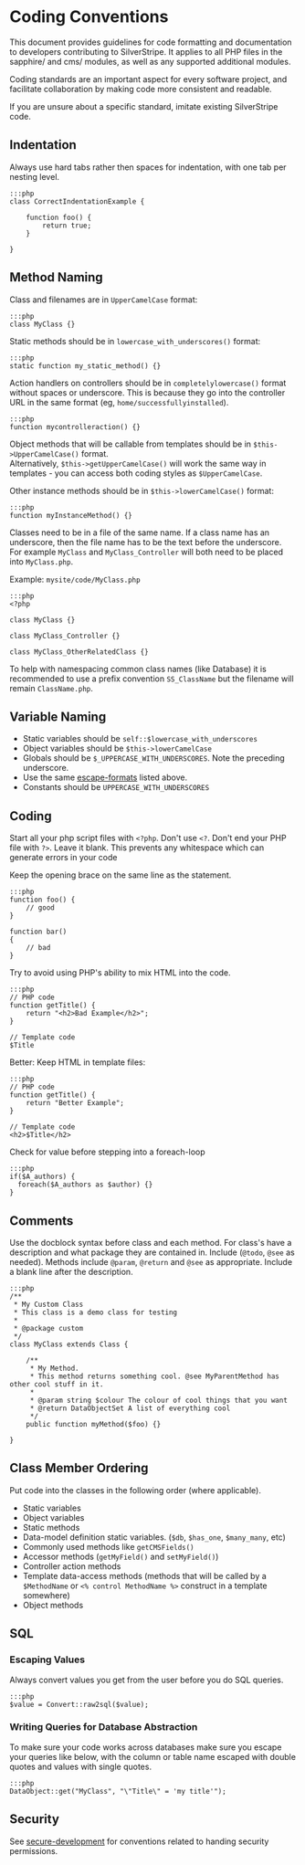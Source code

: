 # Coding Conventions

This document provides guidelines for code formatting and documentation
to developers contributing to SilverStripe. It applies to all PHP files
in the sapphire/ and cms/ modules, as well as any supported additional modules.

Coding standards are an important aspect for every software project,
and facilitate collaboration by making code more consistent and readable.

If you are unsure about a specific standard, imitate existing SilverStripe code.

## Indentation

Always use hard tabs rather then spaces for indentation, with one tab per nesting level.

	:::php
	class CorrectIndentationExample {

		function foo() {
			return true;
		}
		
	}

## Method Naming

Class and filenames are in `UpperCamelCase` format:

	:::php
	class MyClass {}


Static methods should be in `lowercase_with_underscores()` format:

	:::php
	static function my_static_method() {}

Action handlers on controllers should be in `completelylowercase()` format without spaces or underscore. 
This is because they go into the controller URL in the same format (eg, `home/successfullyinstalled`).

	:::php
	function mycontrolleraction() {}

Object methods that will be callable from templates should be in `$this->UpperCamelCase()` format.  
Alternatively, `$this->getUpperCamelCase()` will work the same way in templates -
you can access both coding styles as `$UpperCamelCase`.

Other instance methods should be in `$this->lowerCamelCase()` format:

	:::php
	function myInstanceMethod() {}

Classes need to be in a file of the same name. If a class name has an underscore, then the file name has to be the text before the underscore.  
For example `MyClass` and `MyClass_Controller` will both need to be placed into `MyClass.php`.

Example: `mysite/code/MyClass.php`

	:::php
	<?php

	class MyClass {}

	class MyClass_Controller {}

	class MyClass_OtherRelatedClass {}

To help with namespacing common class names (like Database) it is recommended to use a prefix convention `SS_ClassName` but the filename will remain `ClassName.php`. 

## Variable Naming

 *  Static variables should be `self::$lowercase_with_underscores`
 *  Object variables should be `$this->lowerCamelCase`
 *  Globals should be `$_UPPERCASE_WITH_UNDERSCORES`.  Note the preceding underscore.
 *  Use the same [escape-formats](escape-formats) listed above.
 *  Constants should be `UPPERCASE_WITH_UNDERSCORES`

## Coding

Start all your php script files with `<?php`.  Don't use `<?`.
Don't end your PHP file with `?>`. Leave it blank. This prevents any whitespace which can generate errors in your code

Keep the opening brace on the same line as the statement. 

	:::php
	function foo() {
		// good
	}

	function bar() 
	{
		// bad
	}

Try to avoid using PHP's ability to mix HTML into the code.

	:::php
	// PHP code
	function getTitle() {
		return "<h2>Bad Example</h2>"; 
	}

	// Template code
	$Title

Better: Keep HTML in template files:

	:::php
	// PHP code
	function getTitle() {
		return "Better Example";
	}

	// Template code
	<h2>$Title</h2>


Check for value before stepping into a foreach-loop

	:::php
	if($A_authors) {
	  foreach($A_authors as $author) {}
	}

## Comments

Use the docblock syntax before class and each method. For class's have a description and what package they are contained in. 
Include (`@todo`, `@see` as needed). Methods include `@param`, `@return` and `@see` as appropriate.  Include a blank line after the description. 

	:::php
	/** 
	 * My Custom Class
	 * This class is a demo class for testing
	 * 
	 * @package custom
	 */
	class MyClass extends Class {
	
		/**
		 * My Method.
		 * This method returns something cool. @see MyParentMethod has other cool stuff in it.
		 * 
		 * @param string $colour The colour of cool things that you want
		 * @return DataObjectSet A list of everything cool
		 */
		public function myMethod($foo) {}
		
	}
	
## Class Member Ordering

Put code into the classes in the following order (where applicable).

 *  Static variables
 *  Object variables
 *  Static methods
 *  Data-model definition static variables.  (`$db`, `$has_one`, `$many_many`, etc)
 *  Commonly used methods like `getCMSFields()`
 *  Accessor methods (`getMyField()` and `setMyField()`)
 *  Controller action methods
 *  Template data-access methods (methods that will be called by a `$MethodName` or `<% control MethodName %>` construct in a template somewhere)
 *  Object methods
	

## SQL

### Escaping Values

Always convert values you get from the user before you do SQL queries.

	:::php
	$value = Convert::raw2sql($value);

### Writing Queries for Database Abstraction

To make sure your code works across databases make sure you escape your queries like below, 
with the column or table name escaped with double quotes and values with single quotes.

	:::php
	DataObject::get("MyClass", "\"Title\" = 'my title'");


##  Security 

See [secure-development](secure-development) for conventions related to handing security permissions.